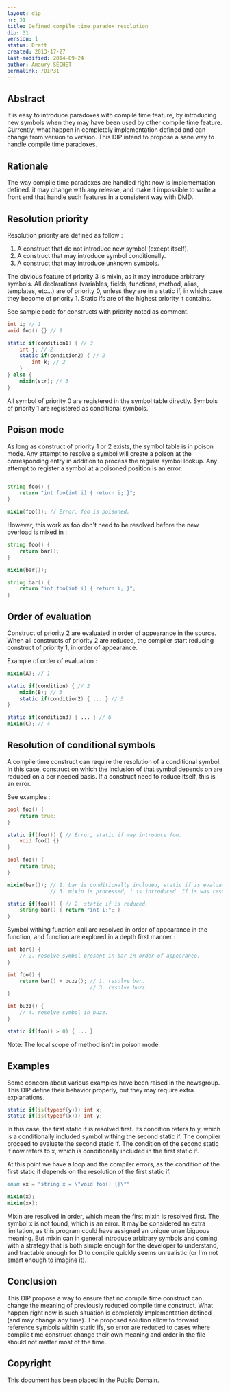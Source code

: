 ```yaml
---
layout: dip
nr: 31
title: Defined compile time paradox resolution
dip: 31
version: 1
status: Draft
created: 2013-17-27
last-modified: 2014-09-24
author: Amaury SÉCHET
permalink: /DIP31
---
```


Abstract
--------

It is easy to introduce paradoxes with compile time feature, by
introducing new symbols when they may have been used by other compile
time feature. Currently, what happen in completely implementation
defined and can change from version to version. This DIP intend to
propose a sane way to handle compile time paradoxes.

Rationale
---------

The way compile time paradoxes are handled right now is implementation
defined. it may change with any release, and make it impossible to write
a front end that handle such features in a consistent way with DMD.

Resolution priority
-------------------

Resolution priority are defined as follow :

1.  A construct that do not introduce new symbol (except itself).
2.  A construct that may introduce symbol conditionally.
3.  A construct that may introduce unknown symbols.

The obvious feature of priority 3 is mixin, as it may introduce
arbitrary symbols. All declarations (variables, fields, functions,
method, alias, templates, etc...) are of priority 0, unless they are in
a static if, in which case they become of priority 1. Static ifs are of
the highest priority it contains.

See sample code for constructs with priority noted as comment.

```d
int i; // 1
void foo() {} // 1

static if(condition1) { // 3
    int j; // 2
    static if(condition2) { // 2
        int k; // 2
    }
} else {
    mixin(str); // 3
}
```

All symbol of priority 0 are registered in the symbol table directly.
Symbols of priority 1 are registered as conditional symbols.

Poison mode
-----------

As long as construct of priority 1 or 2 exists, the symbol table is in
poison mode. Any attempt to resolve a symbol will create a poison at the
corresponding entry in addition to process the regular symbol lookup.
Any attempt to register a symbol at a poisoned position is an error.

```d

string foo() {
    return "int foo(int i) { return i; }";
}

mixin(foo()); // Error, foo is poisoned.
```

However, this work as foo don't need to be resolved before the new
overload is mixed in :

```d
string foo() {
    return bar();
}

mixin(bar());

string bar() {
    return "int foo(int i) { return i; }";
}
```

Order of evaluation
-------------------

Construct of priority 2 are evaluated in order of appearance in the
source. When all constructs of priority 2 are reduced, the compiler
start reducing construct of priority 1, in order of appearance.

Example of order of evaluation :

```d
mixin(A); // 1

static if(condition) { // 2
    mixin(B); // 3
    static if(condition2) { ... } // 5
}

static if(condition3) { ... } // 6
mixin(C); // 4
```

Resolution of conditional symbols
---------------------------------

A compile time construct can require the resolution of a conditional
symbol. In this case, construct on which the inclusion of that symbol
depends on are reduced on a per needed basis. If a construct need to
reduce itself, this is an error.

See examples :

```d
bool foo() {
    return true;
}

static if(foo()) { // Error, static if may introduce foo.
    void foo() {}
}
```

```d
bool foo() {
    return true;
}

mixin(bar()); // 1. bar is conditionally included, static if is evaluated.
              // 3. mixin is processed, i is introduced. If is was resolved before, it is an error as i is poisoned.

static if(foo()) { // 2. static if is reduced.
    string bar() { return "int i;"; }
}
```

Symbol withing function call are resolved in order of appearance in the
function, and function are explored in a depth first manner :

```d
int bar() {
    // 2. resolve symbol present in bar in order of appearance.
}

int foo() {
    return bar() + buzz(); // 1. resolve bar.
                           // 3. resolve buzz.
}

int buzz() {
    // 4. resolve symbol in buzz.
}

static if(foo() > 0) { ... }
```

Note: The local scope of method isn't in poison mode.

Examples
--------

Some concern about various examples have been raised in the newsgroup.
This DIP define their behavior properly, but they may require extra
explanations.

```d
static if(is(typeof(y))) int x;
static if(is(typeof(x))) int y;
```

In this case, the first static if is resolved first. Its condition
refers to y, which is a conditionally included symbol withing the second
static if. The compiler proceed to evaluate the second static if. The
condition of the second static if now refers to x, which is
conditionally included in the first static if.

At this point we have a loop and the compiler errors, as the condition
of the first static if depends on the resolution of the first static if.

```d
enum xx = "string x = \"void foo() {}\""

mixin(x);
mixin(xx);
```

Mixin are resolved in order, which mean the first mixin is resolved
first. The symbol x is not found, which is an error. It may be
considered an extra limitation, as this program could have assigned an
unique unambiguous meaning. But mixin can in general introduce arbitrary
symbols and coming with a strategy that is both simple enough for the
developer to understand, and tractable enough for D to compile quickly
seems unrealistic (or I'm not smart enough to imagine it).

Conclusion
----------

This DIP propose a way to ensure that no compile time construct can
change the meaning of previously reduced compile time construct. What
happen right now is such situation is completely implementation defined
(and may change any time). The proposed solution allow to forward
reference symbols within static ifs, so error are reduced to cases where
compile time construct change their own meaning and order in the file
should not matter most of the time.

Copyright
---------

This document has been placed in the Public Domain.
